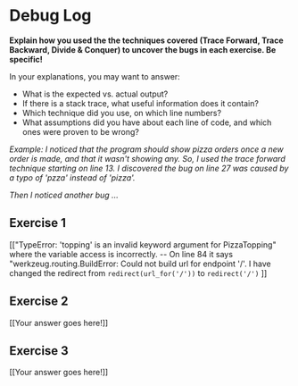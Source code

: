 # Debug Log

**Explain how you used the the techniques covered (Trace Forward, Trace Backward, Divide & Conquer) to uncover the bugs in each exercise. Be specific!**

In your explanations, you may want to answer:

- What is the expected vs. actual output?
- If there is a stack trace, what useful information does it contain?
- Which technique did you use, on which line numbers?
- What assumptions did you have about each line of code, and which ones were proven to be wrong?

_Example: I noticed that the program should show pizza orders once a new order is made, and that it wasn't showing any. So, I used the trace forward technique starting on line 13. I discovered the bug on line 27 was caused by a typo of 'pzza' instead of 'pizza'._

_Then I noticed another bug ..._

## Exercise 1

[["TypeError: 'topping' is an invalid keyword argument for PizzaTopping" where the variable access is incorrectly.
-- On line 84 it says "werkzeug.routing.BuildError: Could not build url for endpoint '/'.
 I have changed the redirect from `redirect(url_for('/'))` to `redirect('/')`
]]

## Exercise 2

[[Your answer goes here!]]

## Exercise 3

[[Your answer goes here!]]
